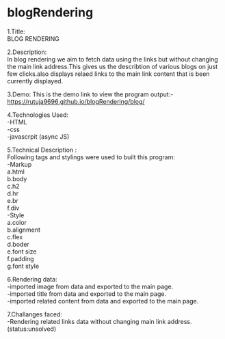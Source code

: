 # blogRendering

1.Title:\
BLOG RENDERING

2.Description:\
In blog rendering we aim to fetch data using the links but without changing the main link address.This gives us the describtion of various blogs on just few clicks.also displays relaed links to the main link content that is been currently displayed.

3.Demo:
This is the demo link to view the program output:-
https://rutuja9696.github.io/blogRendering/blog/

4.Technologies Used:\
-HTML\
-css\
-javascrpit (async JS)

5.Technical Description :\
Following tags and stylings were used to built this program:\
-Markup\
a.html\
b.body\
c.h2\
d.hr\
e.br\
f.div\
-Style\
a.color\
b.alignment\
c.flex\
d.boder\
e.font size\
f.padding\
g.font style

6.Rendering data:\
-imported image from data and exported to the main page.\
-imported title from data and exported to the main page.\
-imported related content from data and exported to the main page.

7.Challanges faced:\
-Rendering related links data without changing main link address. (status:unsolved)
